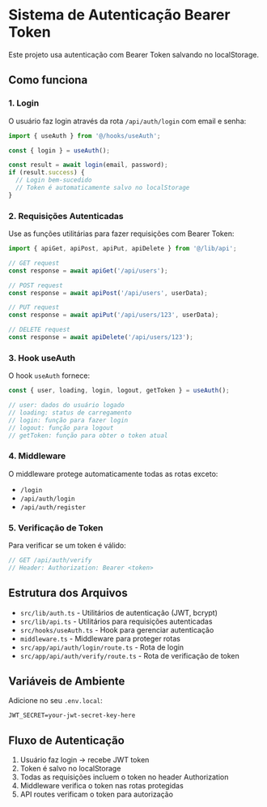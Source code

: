 # Sistema de Autenticação Bearer Token

Este projeto usa autenticação com Bearer Token salvando no localStorage.

## Como funciona

### 1. Login
O usuário faz login através da rota `/api/auth/login` com email e senha:

```javascript
import { useAuth } from '@/hooks/useAuth';

const { login } = useAuth();

const result = await login(email, password);
if (result.success) {
  // Login bem-sucedido
  // Token é automaticamente salvo no localStorage
}
```

### 2. Requisições Autenticadas
Use as funções utilitárias para fazer requisições com Bearer Token:

```javascript
import { apiGet, apiPost, apiPut, apiDelete } from '@/lib/api';

// GET request
const response = await apiGet('/api/users');

// POST request
const response = await apiPost('/api/users', userData);

// PUT request
const response = await apiPut('/api/users/123', userData);

// DELETE request
const response = await apiDelete('/api/users/123');
```

### 3. Hook useAuth
O hook `useAuth` fornece:

```javascript
const { user, loading, login, logout, getToken } = useAuth();

// user: dados do usuário logado
// loading: status de carregamento
// login: função para fazer login
// logout: função para logout
// getToken: função para obter o token atual
```

### 4. Middleware
O middleware protege automaticamente todas as rotas exceto:
- `/login`
- `/api/auth/login`
- `/api/auth/register`

### 5. Verificação de Token
Para verificar se um token é válido:

```javascript
// GET /api/auth/verify
// Header: Authorization: Bearer <token>
```

## Estrutura dos Arquivos

- `src/lib/auth.ts` - Utilitários de autenticação (JWT, bcrypt)
- `src/lib/api.ts` - Utilitários para requisições autenticadas
- `src/hooks/useAuth.ts` - Hook para gerenciar autenticação
- `middleware.ts` - Middleware para proteger rotas
- `src/app/api/auth/login/route.ts` - Rota de login
- `src/app/api/auth/verify/route.ts` - Rota de verificação de token

## Variáveis de Ambiente

Adicione no seu `.env.local`:

```
JWT_SECRET=your-jwt-secret-key-here
```

## Fluxo de Autenticação

1. Usuário faz login → recebe JWT token
2. Token é salvo no localStorage
3. Todas as requisições incluem o token no header Authorization
4. Middleware verifica o token nas rotas protegidas
5. API routes verificam o token para autorização 